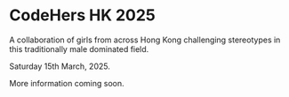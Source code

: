 # CodeHers HK 2025

A collaboration of girls from across Hong Kong challenging stereotypes in this traditionally male dominated field.

Saturday 15th March, 2025.

More information coming soon.
